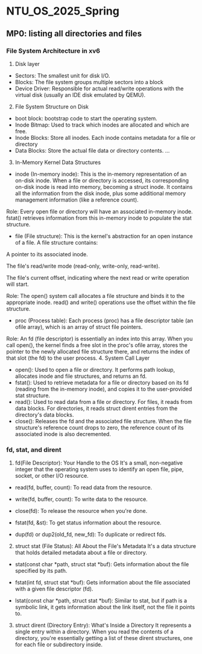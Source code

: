 # NTU_OS_2025_Spring

## MP0: listing all directories and files

### File System Architecture in xv6
1. Disk layer 
- Sectors:  The smallest unit for disk I/O.
- Blocks: The file system groups multiple sectors into a block
- Device Driver: Responsible for actual read/write operations with the virtual disk (usually an IDE disk emulated by QEMU).
2. File System Structure on Disk
- boot block: bootstrap code to start the operating system.
- Inode Bitmap: Used to track which inodes are allocated and which are free.
- Inode Blocks: Store all inodes. Each inode contains metadata for a file or directory
- Data Blocks: Store the actual file data or directory contents. 
...
3. In-Memory Kernel Data Structures
- inode (In-memory inode): This is the in-memory representation of an on-disk inode. When a file or directory is accessed, its corresponding on-disk inode is read into memory, becoming a struct inode. It contains all the information from the disk inode, plus some additional memory management information (like a reference count).

Role: Every open file or directory will have an associated in-memory inode. fstat() retrieves information from this in-memory inode to populate the stat structure.

- file (File structure): This is the kernel's abstraction for an open instance of a file. A file structure contains:

A pointer to its associated inode.

The file's read/write mode (read-only, write-only, read-write).

The file's current offset, indicating where the next read or write operation will start.

Role: The open() system call allocates a file structure and binds it to the appropriate inode. read() and write() operations use the offset within the file structure.

- proc (Process table): Each process (proc) has a file descriptor table (an ofile array), which is an array of struct file pointers.

Role: An fd (file descriptor) is essentially an index into this array. When you call open(), the kernel finds a free slot in the proc's ofile array, stores the pointer to the newly allocated file structure there, and returns the index of that slot (the fd) to the user process.
4. System Call Layer
- open(): Used to open a file or directory. It performs path lookup, allocates inode and file structures, and returns an fd.
- fstat(): Used to retrieve metadata for a file or directory based on its fd (reading from the in-memory inode), and copies it to the user-provided stat structure.
- read(): Used to read data from a file or directory. For files, it reads from data blocks. For directories, it reads struct dirent entries from the directory's data blocks.
- close(): Releases the fd and the associated file structure. When the file structure's reference count drops to zero, the reference count of its associated inode is also decremented.

### fd, stat, and dirent
1. fd(File Descriptor): Your Handle to the OS
It's a small, non-negative integer that the operating system uses to identify an open file, pipe, socket, or other I/O resource.
- read(fd, buffer, count): To read data from the resource.

- write(fd, buffer, count): To write data to the resource.

- close(fd): To release the resource when you're done.

- fstat(fd, &st): To get status information about the resource.

- dup(fd) or dup2(old_fd, new_fd): To duplicate or redirect fds.

2. struct stat (File Status): All About the File's Metadata
It's a data structure that holds detailed metadata about a file or directory. 
- stat(const char *path, struct stat *buf): Gets information about the file specified by its path.

- fstat(int fd, struct stat *buf): Gets information about the file associated with a given file descriptor (fd).

- lstat(const char *path, struct stat *buf): Similar to stat, but if path is a symbolic link, it gets information about the link itself, not the file it points to.

3. struct dirent (Directory Entry): What's Inside a Directory
It  represents a single entry within a directory. When you read the contents of a directory, you're essentially getting a list of these dirent structures, one for each file or subdirectory inside.